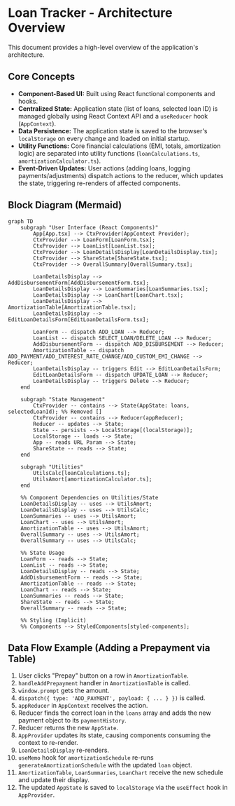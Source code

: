# Loan Tracker - Architecture Overview

This document provides a high-level overview of the application's architecture.

## Core Concepts

*   **Component-Based UI:** Built using React functional components and hooks.
*   **Centralized State:** Application state (list of loans, selected loan ID) is managed globally using React Context API and a `useReducer` hook (`AppContext`).
*   **Data Persistence:** The application state is saved to the browser's `localStorage` on every change and loaded on initial startup.
*   **Utility Functions:** Core financial calculations (EMI, totals, amortization logic) are separated into utility functions (`loanCalculations.ts`, `amortizationCalculator.ts`).
*   **Event-Driven Updates:** User actions (adding loans, logging payments/adjustments) dispatch actions to the reducer, which updates the state, triggering re-renders of affected components.

## Block Diagram (Mermaid)

```mermaid
graph TD
    subgraph "User Interface (React Components)"
        App[App.tsx] --> CtxProvider(AppContext Provider);
        CtxProvider --> LoanForm[LoanForm.tsx];
        CtxProvider --> LoanList[LoanList.tsx];
        CtxProvider --> LoanDetailsDisplay[LoanDetailsDisplay.tsx];
        CtxProvider --> ShareState[ShareState.tsx]; 
        CtxProvider --> OverallSummary[OverallSummary.tsx]; 
        
        LoanDetailsDisplay --> AddDisbursementForm[AddDisbursementForm.tsx];
        LoanDetailsDisplay --> LoanSummaries[LoanSummaries.tsx];
        LoanDetailsDisplay --> LoanChart[LoanChart.tsx];
        LoanDetailsDisplay --> AmortizationTable[AmortizationTable.tsx];
        LoanDetailsDisplay --> EditLoanDetailsForm[EditLoanDetailsForm.tsx]; 

        LoanForm -- dispatch ADD_LOAN --> Reducer;
        LoanList -- dispatch SELECT_LOAN/DELETE_LOAN --> Reducer;
        AddDisbursementForm -- dispatch ADD_DISBURSEMENT --> Reducer;
        AmortizationTable -- dispatch ADD_PAYMENT/ADD_INTEREST_RATE_CHANGE/ADD_CUSTOM_EMI_CHANGE --> Reducer;
        LoanDetailsDisplay -- triggers Edit --> EditLoanDetailsForm; 
        EditLoanDetailsForm -- dispatch UPDATE_LOAN --> Reducer; 
        LoanDetailsDisplay -- triggers Delete --> Reducer; 
    end

    subgraph "State Management"
        CtxProvider -- contains --> State(AppState: loans, selectedLoanId); %% Removed []
        CtxProvider -- contains --> Reducer(appReducer);
        Reducer -- updates --> State;
        State -- persists --> LocalStorage[(localStorage)];
        LocalStorage -- loads --> State;
        App -- reads URL Param --> State; 
        ShareState -- reads --> State; 
    end
    
    subgraph "Utilities"
        UtilsCalc[loanCalculations.ts];
        UtilsAmort[amortizationCalculator.ts];
    end

    %% Component Dependencies on Utilities/State
    LoanDetailsDisplay -- uses --> UtilsAmort;
    LoanDetailsDisplay -- uses --> UtilsCalc;
    LoanSummaries -- uses --> UtilsAmort;
    LoanChart -- uses --> UtilsAmort;
    AmortizationTable -- uses --> UtilsAmort; 
    OverallSummary -- uses --> UtilsAmort;
    OverallSummary -- uses --> UtilsCalc;
    
    %% State Usage
    LoanForm -- reads --> State; 
    LoanList -- reads --> State;
    LoanDetailsDisplay -- reads --> State;
    AddDisbursementForm -- reads --> State;
    AmortizationTable -- reads --> State; 
    LoanChart -- reads --> State; 
    LoanSummaries -- reads --> State; 
    ShareState -- reads --> State;
    OverallSummary -- reads --> State;

    %% Styling (Implicit)
    %% Components --> StyledComponents[styled-components];
```

## Data Flow Example (Adding a Prepayment via Table)

1.  User clicks "Prepay" button on a row in `AmortizationTable`.
2.  `handleAddPrepayment` handler in `AmortizationTable` is called.
3.  `window.prompt` gets the amount.
4.  `dispatch({ type: 'ADD_PAYMENT', payload: { ... } })` is called.
5.  `appReducer` in `AppContext` receives the action.
6.  Reducer finds the correct loan in the `loans` array and adds the new payment object to its `paymentHistory`.
7.  Reducer returns the new `AppState`.
8.  `AppProvider` updates its state, causing components consuming the context to re-render.
9.  `LoanDetailsDisplay` re-renders.
10. `useMemo` hook for `amortizationSchedule` re-runs `generateAmortizationSchedule` with the updated `loan` object.
11. `AmortizationTable`, `LoanSummaries`, `LoanChart` receive the new schedule and update their display.
12. The updated `AppState` is saved to `localStorage` via the `useEffect` hook in `AppProvider`.
